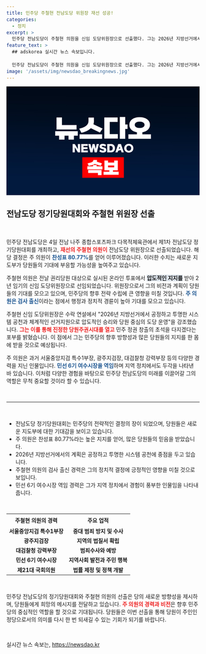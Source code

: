 ```yaml
---
title: 민주당 주철현 전남도당 위원장 재선 성공!
categories:
  - 정치
excerpt: >
  민주당 전남도당이 주철현 의원을 신임 도당위원장으로 선출했다. 그는 2026년 지방선거에서 압도적 승리를 다지겠다고 다짐하며 당원 중심의 운영을 약속했다.
feature_text: >
  ## adskorea 실시간 뉴스 속보입니다.

  민주당 전남도당이 주철현 의원을 신임 도당위원장으로 선출했다. 그는 2026년 지방선거에서 압도적 승리를 다지겠다고 다짐하며 당원 중심의 운영을 약속했다.
image: '/assets/img/newsdao_breakingnews.jpg'
---
```


<p><img src="/assets/img/newsdao_breakingnews.jpg" alt="adskorea 속보" /></p>

<h2 data-ke-size="size26">전남도당 정기당원대회와 주철현 위원장 선출</h2>

<p data-ke-size="size16">&nbsp;</p>

<p>민주당 전남도당은 4일 전남 나주 종합스포츠파크 다목적체육관에서 제1차 전남도당 정기당원대회를 개최하고, <b><span style="color: #ee2323;">재선의 주철현 의원이</span></b> 전남도당 위원장으로 선출되었습니다. 해당 결정은 주 의원이 <b><span style="color: #1a5490;">찬성표 80.77%</span></b>를 얻어 이루어졌습니다.  이러한 수치는 새로운 지도부가 당원들의 기대에 부응할 가능성을 높여주고 있습니다. </p>

<p>주철현 의원은 전날 권리당원 대상으로 실시된 온라인 투표에서 <b><span style="background-color: #21538527;">압도적인 지지를</span></b> 받아 2년 임기의 신임 도당위원장으로 선임되었습니다. 위원장으로서 그의 비전과 계획이 당원들의 기대를 모으고 있으며, 민주당의 향후 전략 수립에 큰 영향을 미칠 것입니다. <b><span style="color: #1a5490;">주 의원은 검사 출신</span></b>이라는 점에서 행정과 정치적 경륜이 높아 기대를 모으고 있습니다.</p>

<p>주철현 신임 도당위원장은 수락 연설에서 "2026년 지방선거에서 공정하고 투명한 시스템 공천과 체계적인 선거지원으로 압도적인 승리와 당원 중심의 도당 운영"을 강조했습니다. <b><span style="color: #ee2323;">그는 이를 통해 진정한 당원주권시대를 열고</span></b> 민주 정권 창출의 초석을 다지겠다는 포부를 밝혔습니다. 이 점에서 그는 민주당의 향후 방향성과 많은 당원들의 지지를 한 몸에 받을 것으로 예상됩니다.</p>

<p>주 의원은 과거 서울중앙지검 특수1부장, 광주지검장, 대검찰청 강력부장 등의 다양한 경력을 지닌 인물입니다. <b><span style="color: #1a5490;">민선 6기 여수시장을 역임</span></b>하며 지역 정치에서도 두각을 나타낸 바 있습니다. 이처럼 다양한 경험을 바탕으로 민주당 전남도당의 미래를 이끌어갈 그의 역할은 무척 중요할 것이라 할 수 있습니다.</p>

<p data-ke-size="size16">&nbsp;</p>

<hr>

<p data-ke-size="size16">&nbsp;</p>

<ul>
    <li>전남도당 정기당원대회는 민주당의 전략적인 결정의 장이 되었으며, 당원들은 새로운 지도부에 대한 기대감을 보이고 있습니다.</li>
    <li>주 의원은 찬성표 80.77%라는 높은 지지를 얻어, 많은 당원들의 믿음을 받았습니다.</li>
    <li>2026년 지방선거에서의 계획은 공정하고 투명한 시스템 공천에 중점을 두고 있습니다.</li>
    <li>주철현 의원의 검사 출신 경력은 그의 정치적 결정에 긍정적인 영향을 미칠 것으로 보입니다.</li>
    <li>민선 6기 여수시장 역임 경력은 그가 지역 정치에서 경험이 풍부한 인물임을 나타내줍니다.</li>
</ul>

<p data-ke-size="size16">&nbsp;</p> 

<table style="width: 100%;">
    <tr>
        <th style="text-align: center; height: 25px;"><b>주철현 의원의 경력</b></th>
        <th style="text-align: center; height: 25px;"><b>주요 업적</b></th>
    </tr>
    <tr>
        <td style="text-align: center; height: 17px;"><b>서울중앙지검 특수1부장</b></td>
        <td style="text-align: center; height: 17px;"><b>중대 범죄 방지 및 수사</b></td>
    </tr>
    <tr>
        <td style="text-align: center; height: 17px;"><b>광주지검장</b></td>
        <td style="text-align: center; height: 17px;"><b>지역의 법질서 확립</b></td>
    </tr>
    <tr>
        <td style="text-align: center; height: 17px;"><b>대검찰청 강력부장</b></td>
        <td style="text-align: center; height: 17px;"><b>범죄수사와 예방</b></td>
    </tr>
    <tr>
        <td style="text-align: center; height: 17px;"><b>민선 6기 여수시장</b></td>
        <td style="text-align: center; height: 17px;"><b>지역사회 발전과 주민 행복</b></td>
    </tr>
    <tr>
        <td style="text-align: center; height: 17px;"><b>제21대 국회의원</b></td>
        <td style="text-align: center; height: 17px;"><b>법률 제정 및 정책 개발</b></td>
    </tr>
</table>

<p data-ke-size="size16">&nbsp;</p>

<p>민주당 전남도당의 정기당원대회와 주철현 의원의 선출은 당의 새로운 방향성을 제시하며, 당원들에게 희망의 메시지를 전달하고 있습니다. <b><span style="color: #ee2323;">주 의원의 경력과 비전</span></b>은 향후 민주당의 중심적인 역할을 할 것으로 기대됩니다. 당원들은 이번 선출을 통해 당원이 주인인 정당으로서의 의미를 다시 한 번 되새길 수 있는 기회가 되기를 바랍니다. </p>

<p data-ke-size="size16">&nbsp;</p>
실시간 뉴스 속보는, <a href="https://newsdao.kr" rel="dofollow">https://newsdao.kr</a>


